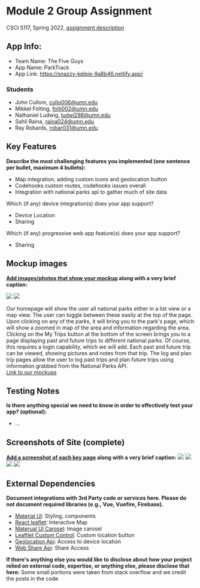 # Module 2 Group Assignment

CSCI 5117, Spring 2022, [assignment description](https://canvas.umn.edu/courses/355584/pages/project-2)

## App Info:

* Team Name: The Five Guys
* App Name: ParkTrack
* App Link: https://snazzy-kelpie-9a8b46.netlify.app/

### Students

* John Cullom, cullo006@umn.edu
* Mikkel Folting, folti002@umn.edu
* Nathaniel Ludwig, ludwi298@umn.edu
* Sahil Raina, raina024@umn.edu
* Ray Robards, robar031@umn.edu


## Key Features

**Describe the most challenging features you implemented
(one sentence per bullet, maximum 4 bullets):**

* Map integration, adding custom icons and geolocation button
* Codehooks custom routes, codehooks issues overall
* Integration with national parks api to gather much of site data

Which (if any) device integration(s) does your app support?

* Device Location
* Sharing

Which (if any) progressive web app feature(s) does your app support?

* Sharing



## Mockup images

**[Add images/photos that show your mockup](https://stackoverflow.com/questions/10189356/how-to-add-screenshot-to-readmes-in-github-repository) along with a very brief caption:**

![](/static/mockups1.png)
![](/static/mockups2.png)

Our homepage will show the user all national parks either in a list view or a map view. The user can toggle between these easily at the top of the page. Upon clicking on any of the parks, it will bring you to the park's page, which will show a zoomed in map of the area and information regarding the area. Clicking on the My Trips button at the bottom of the screen brings you to a page displaying past and future trips to different national parks. Of course, this requires a login capability, which we will add. Each past and future trip can be viewed, showing pictures and notes from that trip. The log and plan trip pages allow the user to log past trips and plan future trips using information grabbed from the National Parks API.  
[Link to our mockups](https://www.figma.com/file/GcmZ7V0VvUvikXThWJEn7W/National-Park-Trip-Tracker?node-id=0-1&t=3dZuOOdRLoZJWC6p-0)

## Testing Notes

**Is there anything special we need to know in order to effectively test your app? (optional):**

* ...



## Screenshots of Site (complete)

**[Add a screenshot of each key page](https://stackoverflow.com/questions/10189356/how-to-add-screenshot-to-readmes-in-github-repository)
along with a very brief caption:**
![](/static/listView.png)
![](/static/mapView.png)
![](/static/tripPage.png)
![](/static/editTrip.png)


## External Dependencies

**Document integrations with 3rd Party code or services here.
Please do not document required libraries (e.g., Vue, Vuefire, Firebase).**

* [Material UI](https://mui.com/): Styling, components
* [React leaflet](https://react-leaflet.js.org/): Interactive Map
* [Materual UI Carosel](https://www.npmjs.com/package/react-material-ui-carousel): Image carosel
* [Leaftlet Custom Control](https://www.npmjs.com/package/react-leaflet-custom-control): Custom location button
* [Geolocation Api](https://developer.mozilla.org/en-US/docs/Web/API/Geolocation_API): Access to device location
* [Web Share Api](https://developer.mozilla.org/en-US/docs/Web/API/Web_Share_API): Share Access

**If there's anything else you would like to disclose about how your project
relied on external code, expertise, or anything else, please disclose that
here:**
 Some small portions were taken from stack overflow and we credit the posts in the code
